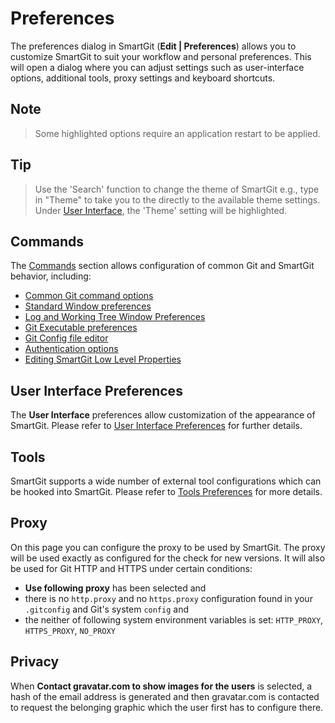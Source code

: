 # Preferences

The preferences dialog in SmartGit (**Edit \| Preferences**) allows you to customize SmartGit to suit your workflow and personal preferences.
This will open a dialog where you can adjust settings such as user-interface options, additional tools, proxy settings and keyboard shortcuts.

## Note

> Some highlighted options require an application restart to be applied.

## Tip

> Use the 'Search' function to change the theme of SmartGit e.g., type in "Theme" to take you to the directly to the available theme settings.
> Under [User Interface](User-Interface.md), the 'Theme' setting will be highlighted.

## Commands

The [Commands](Commands.md) section allows configuration of common Git and SmartGit behavior, including:

- [Common Git command options](Commands.md#main-tab)
- [Standard Window preferences](Commands.md#standard-window)
- [Log and Working Tree Window Preferences](Commands.md#log-and-working-tree-window)
- [Git Executable preferences](Commands.md#git-executable)
- [Git Config file editor](Commands.md#git-config)
- [Authentication options](Commands.md#authentication)
- [Editing SmartGit Low Level Properties](../AdvancedSettings/Low-Level-Properties.md)

## User Interface Preferences

The **User Interface** preferences allow customization of the appearance of SmartGit.
Please refer to [User Interface Preferences](User-Interface.md) for further details.

## Tools

SmartGit supports a wide number of external tool configurations which can be hooked into SmartGit.
Please refer to [Tools Preferences](Tools.md) for more details.

## Proxy

On this page you can configure the proxy to be used by SmartGit.
The proxy will be used exactly as configured for the check for new versions.
It will also be used for Git HTTP and HTTPS under certain conditions:

- **Use following proxy** has been selected and
- there is no `http.proxy` and no `https.proxy` configuration found in your `.gitconfig` and Git's system `config` and
- the neither of following system environment variables is set: `HTTP_PROXY`, `HTTPS_PROXY`, `NO_PROXY`

## Privacy

When **Contact gravatar.com to show images for the users** is selected, a hash of the email address is generated and then gravatar.com is contacted to request the belonging graphic which the user first has to configure there.
